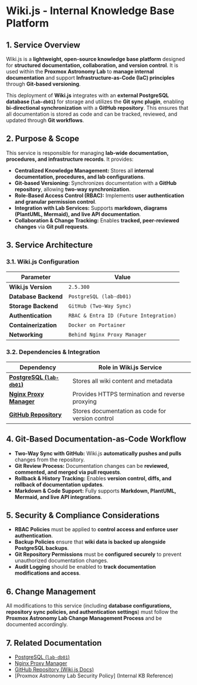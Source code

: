 # **Wiki.js - Internal Knowledge Base Platform**

## **1. Service Overview**

Wiki.js is a **lightweight, open-source knowledge base platform** designed for **structured documentation, collaboration, and version control**. It is used within the **Proxmox Astronomy Lab** to **manage internal documentation** and support **Infrastructure-as-Code (IaC) principles** through **Git-based versioning**.

This deployment of **Wiki.js** integrates with an **external PostgreSQL database (`lab-db01`)** for storage and utilizes the **Git sync plugin**, enabling **bi-directional synchronization** with a **GitHub repository**. This ensures that all documentation is stored as code and can be tracked, reviewed, and updated through **Git workflows**.

## **2. Purpose & Scope**

This service is responsible for managing **lab-wide documentation, procedures, and infrastructure records**. It provides:

- **Centralized Knowledge Management:** Stores all **internal documentation, procedures, and lab configurations**.
- **Git-based Versioning:** Synchronizes documentation with a **GitHub repository**, allowing **two-way synchronization**.
- **Role-Based Access Control (RBAC):** Implements **user authentication and granular permission control**.
- **Integration with Lab Services:** Supports **markdown, diagrams (PlantUML, Mermaid), and live API documentation**.
- **Collaboration & Change Tracking:** Enables **tracked, peer-reviewed changes** via **Git pull requests**.

## **3. Service Architecture**

### **3.1. Wiki.js Configuration**

| Parameter                      | Value                           |
|--------------------------------|---------------------------------|
| **Wiki.js Version**            | `2.5.300`                       |
| **Database Backend**           | `PostgreSQL (lab-db01)`         |
| **Storage Backend**            | `GitHub (Two-Way Sync)`         |
| **Authentication**             | `RBAC & Entra ID (Future Integration)` |
| **Containerization**           | `Docker on Portainer`          |
| **Networking**                 | `Behind Nginx Proxy Manager`   |

### **3.2. Dependencies & Integration**

| Dependency                     | Role in Wiki.js Service         |
|--------------------------------|---------------------------------|
| **[PostgreSQL (`lab-db01`)](../db-services/postgresql-stack.md)** | Stores all wiki content and metadata |
| **[Nginx Proxy Manager](../network-services/nginx-proxy-manager-stack.md)** | Provides HTTPS termination and reverse proxying |
| **[GitHub Repository](https://github.com/your-wiki-repo)** | Stores documentation as code for version control |

## **4. Git-Based Documentation-as-Code Workflow**

- **Two-Way Sync with GitHub:** Wiki.js **automatically pushes and pulls** changes from the repository.
- **Git Review Process:** Documentation changes can be **reviewed, commented, and merged via pull requests**.
- **Rollback & History Tracking:** Enables **version control, diffs, and rollback of documentation updates**.
- **Markdown & Code Support:** Fully supports **Markdown, PlantUML, Mermaid, and live API integrations**.

## **5. Security & Compliance Considerations**

- **RBAC Policies** must be applied to **control access and enforce user authentication**.
- **Backup Policies** ensure that **wiki data is backed up alongside PostgreSQL backups**.
- **Git Repository Permissions** must be **configured securely** to prevent unauthorized documentation changes.
- **Audit Logging** should be enabled to **track documentation modifications and access**.

## **6. Change Management**

All modifications to this service (including **database configurations, repository sync policies, and authentication settings**) must follow the **Proxmox Astronomy Lab Change Management Process** and be documented accordingly.

## **7. Related Documentation**

- [PostgreSQL (`lab-db01`)](../db-services/postgresql-stack.md)
- [Nginx Proxy Manager](../network-services/nginx-proxy-manager-stack.md)
- [GitHub Repository (Wiki.js Docs)](https://github.com/your-wiki-repo)
- [Proxmox Astronomy Lab Security Policy] (Internal KB Reference)
